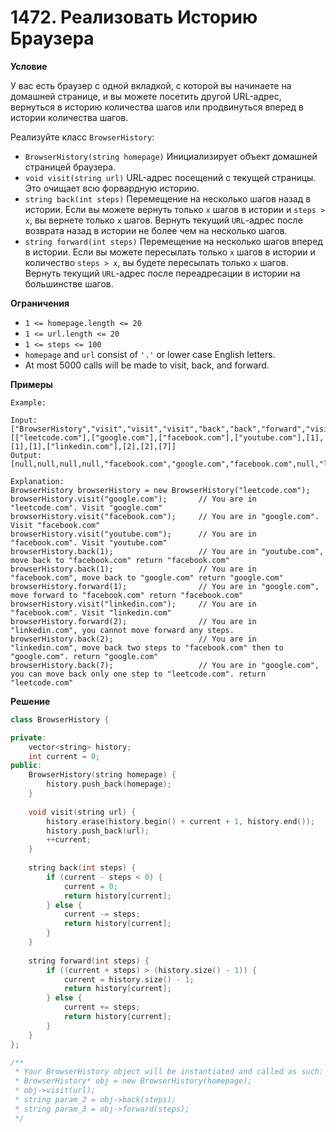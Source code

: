 # 1472. Реализовать Историю Браузера

**Условие**

У вас есть браузер с одной вкладкой, с которой вы начинаете на домашней странице, и вы можете посетить другой URL-адрес, вернуться в историю количества шагов или продвинуться вперед в истории количества шагов.

Реализуйте класс `BrowserHistory`:

- `BrowserHistory(string homepage)` Инициализирует объект домашней страницей браузера.
- `void visit(string url)` URL-адрес посещений с текущей страницы. Это очищает всю форвардную историю.
- `string back(int steps)` Перемещение на несколько шагов назад в истории. Если вы можете вернуть только `x` шагов в истории и `steps > x`, вы вернете только `x` шагов. Вернуть текущий `URL`-адрес после возврата назад в истории не более чем на несколько шагов.
- `string forward(int steps)` Перемещение на несколько шагов вперед в истории. Если вы можете пересылать только `x` шагов в истории и количество `steps > x`, вы будете пересылать только `x` шагов. Вернуть текущий `URL`-адрес после переадресации в истории на большинстве шагов.

**Ограничения**

- `1 <= homepage.length <= 20`
- `1 <= url.length <= 20`
- `1 <= steps <= 100`
- `homepage` and `url` consist of  `'.'` or lower case English letters.
- At most 5000 calls will be made to visit, back, and forward.

**Примеры**
```
Example:

Input:
["BrowserHistory","visit","visit","visit","back","back","forward","visit","forward","back","back"]
[["leetcode.com"],["google.com"],["facebook.com"],["youtube.com"],[1],[1],[1],["linkedin.com"],[2],[2],[7]]
Output:
[null,null,null,null,"facebook.com","google.com","facebook.com",null,"linkedin.com","google.com","leetcode.com"]

Explanation:
BrowserHistory browserHistory = new BrowserHistory("leetcode.com");
browserHistory.visit("google.com");       // You are in "leetcode.com". Visit "google.com"
browserHistory.visit("facebook.com");     // You are in "google.com". Visit "facebook.com"
browserHistory.visit("youtube.com");      // You are in "facebook.com". Visit "youtube.com"
browserHistory.back(1);                   // You are in "youtube.com", move back to "facebook.com" return "facebook.com"
browserHistory.back(1);                   // You are in "facebook.com", move back to "google.com" return "google.com"
browserHistory.forward(1);                // You are in "google.com", move forward to "facebook.com" return "facebook.com"
browserHistory.visit("linkedin.com");     // You are in "facebook.com". Visit "linkedin.com"
browserHistory.forward(2);                // You are in "linkedin.com", you cannot move forward any steps.
browserHistory.back(2);                   // You are in "linkedin.com", move back two steps to "facebook.com" then to "google.com". return "google.com"
browserHistory.back(7);                   // You are in "google.com", you can move back only one step to "leetcode.com". return "leetcode.com"
```


**Решение**


```C++
class BrowserHistory {

private:
    vector<string> history;
    int current = 0;
public:
    BrowserHistory(string homepage) {
        history.push_back(homepage);
    }
    
    void visit(string url) {
        history.erase(history.begin() + current + 1, history.end());
        history.push_back(url);
        ++current;
    }
    
    string back(int steps) {
        if (current - steps < 0) {
            current = 0;
            return history[current];
        } else {
            current -= steps;
            return history[current];
        }
    }
    
    string forward(int steps) {
        if ((current + steps) > (history.size() - 1)) {
            current = history.size() - 1;
            return history[current];
        } else {
            current += steps;
            return history[current];
        }
    }
};

/**
 * Your BrowserHistory object will be instantiated and called as such:
 * BrowserHistory* obj = new BrowserHistory(homepage);
 * obj->visit(url);
 * string param_2 = obj->back(steps);
 * string param_3 = obj->forward(steps);
 */
```

